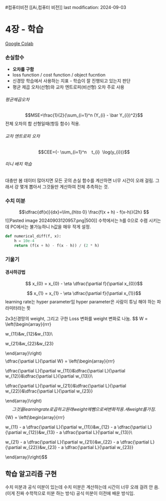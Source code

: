 #컴퓨터비전 
[[Ai,컴퓨터 비전]]
last modification: 2024-09-03

# 4장 - 학습
[Google Colab](https://colab.research.google.com/drive/1i0TRsW7-eJJeoKojiWIQmze8dR47LvBQ#scrollTo=uY09nxMXJx4_)

### 손실함수
- **오차를 구함**
- loss function / cost function / object fucntion
- 신경망 학습에서 사용하는 지표 - 학습이 잘 진행되고 있는지 판단
- 평균 제곱 오차(선형)와 교차 엔트로피(비선형) 오차 주로 사용

###### 평균제곱오차
$$MSE=\frac{1}{2}{\sum_{i=1}^n (Y_{i} - \bar Y_{i})^2}$$
전체 오차의 합
선형일때(항등 함수) 적용.

###### 교차 엔트로피 오차
$$CEE={- \sum_{i=1}^n    t_{i}  \log(y_{i})}$$
###### 미니 배치 학습
대충만 봄
데이터 많아지면 모든 곳의 손실 함수를 계산하면 너무 시간이 오래 걸림. 그래서 걍 몇개 뽑아서 그것들만 계산하여 전체 추측하는 것.

### 수치 미분
$$\dfrac{df(x)}{dx}=\lim_{h\to 0} \frac{f(x + h) - f(x-h)}{2h} $$
![[Pasted image 20240903120957.png|500]]
수학에서는 h를 0으로 수렴 시키는데 PC에서는 불가능하니 h값을 매우 작게 설정.
```python
def numerical_diff(f, x):
    h = 10e-4
    return (f(x + h) - f(x - h)) / (2 * h)
```

### 기울기

#### 경사하강법
$$ x_{0} = x_{0} - \eta \dfrac{\partial f}{\partial x_{0}}$$

$$ x_{1} = x_{1} - \eta \dfrac{\partial f}{\partial x_{1}}$$
learning rate는 hyper parameter임
hyper parameter은 사람이 튜닝 해야 하는 파라미터라는 뜻


2x3신경망의 weight, 그리고 구한 Loss 변화를 weight 변화로 나눔.
$$ W = \left(\begin{array}{rrr}

w_{11}&w_{12}&w_{13}\\

w_{21}&w_{22}&w_{23}

\end{array}\right)$$
$$ \dfrac{\partial L}{\partial W} = \left(\begin{array}{rrr}

\dfrac{\partial L}{\partial w_{11}}&\dfrac{\partial L}{\partial w_{12}}&\dfrac{\partial L}{\partial w_{13}}\\

\dfrac{\partial L}{\partial w_{21}}&\dfrac{\partial L}{\partial w_{22}}&\dfrac{\partial L}{\partial w_{23}}

\end{array}\right)$$
그것을 learning rate로 곱하고 원래 weight에 뺌으로써 변화 적용. 새 weight를 가짐.
$$ {W} = \left(\begin{array}{rrr}

w_{11} - a \dfrac{\partial L}{\partial w_{11}}&w_{12} - a \dfrac{\partial L}{\partial w_{12}}&w_{13} - a \dfrac{\partial L}{\partial w_{13}}\\

w_{21} - a \dfrac{\partial L}{\partial w_{21}}&w_{22} - a \dfrac{\partial L}{\partial w_{22}}&w_{23} - a \dfrac{\partial L}{\partial w_{23}}

\end{array}\right)$$

## 학습 알고리즘 구현
수치 미분과 공식 미분이 있는데
수치 미분은 계산하는데 시간이 너무 오래 걸려 안 씀. (이게 진짜 수학적으로 미분 하는 방식)
공식 미분이 이전에 배운 방식임.